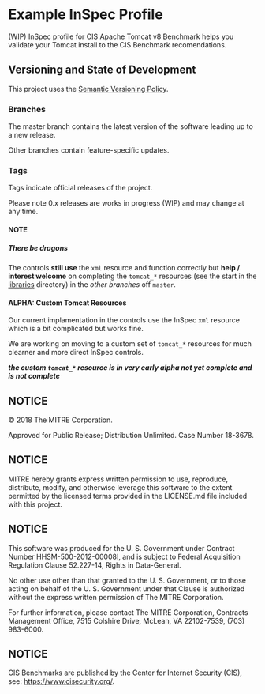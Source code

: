 # Example InSpec Profile

(WIP) InSpec profile for CIS Apache Tomcat v8 Benchmark helps you validate your Tomcat install to the CIS Benchmark recomendations.

## Versioning and State of Development
This project uses the [Semantic Versioning Policy](https://semver.org/). 

### Branches
The master branch contains the latest version of the software leading up to a new release. 

Other branches contain feature-specific updates. 

### Tags
Tags indicate official releases of the project.

Please note 0.x releases are works in progress (WIP) and may change at any time.   

#### NOTE
##### There be dragons

The controls **still use** the `xml` resource and function correctly but **help / interest welcome** on completing the `tomcat_*` resources (see the start in the [libraries](./libraries/) directory) in the *other branches* off `master`.

#### ALPHA: Custom Tomcat Resources

Our current implamentation in the controls use the InSpec `xml` resource which is a bit complicated but works fine. 

We are working on moving to a custom set of `tomcat_*` resources for much clearner and more direct InSpec controls. 

***the custom `tomcat_*` resource is in very early alpha not yet complete and is not complete***

## NOTICE  

© 2018 The MITRE Corporation.  

Approved for Public Release; Distribution Unlimited. Case Number 18-3678.   

## NOTICE
MITRE hereby grants express written permission to use, reproduce, distribute, modify, and otherwise leverage this software to the extent permitted by the licensed terms provided in the LICENSE.md file included with this project.

## NOTICE  

This software was produced for the U. S. Government under Contract Number HHSM-500-2012-00008I, and is subject to Federal Acquisition Regulation Clause 52.227-14, Rights in Data-General.    

No other use other than that granted to the U. S. Government, or to those acting on behalf of the U. S. Government under that Clause is authorized without the express written permission of The MITRE Corporation.  

For further information, please contact The MITRE Corporation, Contracts Management Office, 7515 Colshire Drive, McLean, VA  22102-7539, (703) 983-6000.  

## NOTICE

CIS Benchmarks are published by the Center for Internet Security (CIS), see: https://www.cisecurity.org/.
